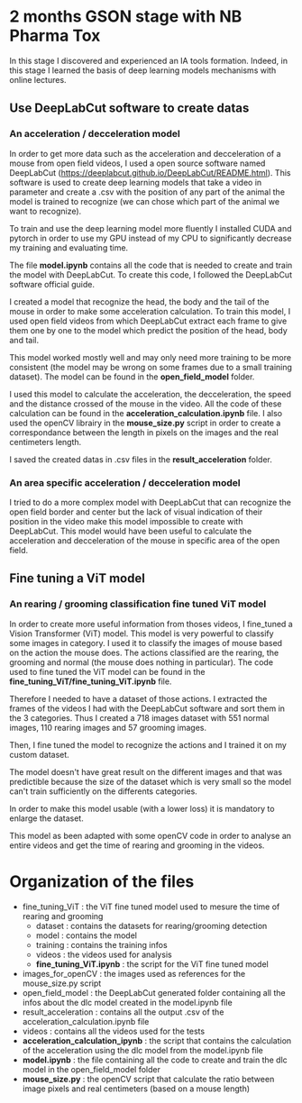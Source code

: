 # 2 months GSON stage with NB Pharma Tox

In this stage I discovered and experienced an IA tools formation. Indeed, in this stage I learned the basis of deep learning models mechanisms with online lectures.


## Use DeepLabCut software to create datas

### An acceleration / decceleration model
In order to get more data such as the acceleration and decceleration of a mouse from open field videos, I used a open source software named DeepLabCut (https://deeplabcut.github.io/DeepLabCut/README.html). This software is used to create deep learning models that take a video in parameter and create a .csv with the position of any part of the animal the model is trained to recognize (we can chose which part of the animal we want to recognize).

To train and use the deep learning model more fluently I installed CUDA and pytorch in order to use my GPU instead of my CPU to significantly decrease my training and evaluating time.

The file **model.ipynb** contains all the code that is needed to create and train the model with DeepLabCut. To create this code, I followed the DeepLabCut software official guide.

I created a model that recognize the head, the body and the tail of the mouse in order to make some acceleration calculation. To train this model, I used open field videos from which DeepLabCut extract each frame to give them one by one to the model which predict the position of the head, body and tail.

This model worked mostly well and may only need more training to be more consistent (the model may be wrong on some frames due to a small training dataset). The model can be found in the **open_field_model** folder.

I used this model to calculate the acceleration, the decceleration, the speed and the distance crossed of the mouse in the video. All the code of these calculation can be found in the **acceleration_calculation.ipynb** file. I also used the openCV librairy in the **mouse_size.py** script in order to create a correspondance between the length in pixels on the images and the real centimeters length.

I saved the created datas in .csv files in the **result_acceleration** folder.

### An area specific acceleration / decceleration model
I tried to do a more complex model with DeepLabCut that can recognize the open field border and center but the lack of visual indication of their position in the video make this model impossible to create with DeepLabCut. This model would have been useful to calculate the acceleration and decceleration of the mouse in specific area of the open field.

## Fine tuning a ViT model

### An rearing / grooming classification fine tuned ViT model
In order to create more useful information from thoses videos, I fine_tuned a Vision Transformer (ViT) model. This model is very powerful to classify some images in category. I used it to classify the images of mouse based on the action the mouse does. The actions classified are the rearing, the grooming and normal (the mouse does nothing in particular). The code used to fine tuned the ViT model can be found in the **fine_tuning_ViT/fine_tuning_ViT.ipynb** file.

Therefore I needed to have a dataset of those actions. I extracted the frames of the videos I had with the DeepLabCut software and sort them in the 3 categories. Thus I created a 718 images dataset with 551 normal images, 110 rearing images and 57 grooming images.

Then, I fine tuned the model to recognize the actions and I trained it on my custom dataset.

The model doesn't have great result on the different images and that was predictible because the size of the dataset which is very small so the model can't train sufficiently on the differents categories.

In order to make this model usable (with a lower loss) it is mandatory to enlarge the dataset.

This model as been adapted with some openCV code in order to analyse an entire videos and get the time of rearing and grooming in the videos.


# Organization of the files

- fine_tuning_ViT : the ViT fine tuned model used to mesure the time of rearing and grooming
    * dataset : contains the datasets for rearing/grooming detection 
    * model : contains the model
    * training : contains the training infos
    * videos : the videos used for analysis
    * **fine_tuning_ViT.ipynb** : the script for the ViT fine tuned model
- images_for_openCV : the images used as references for the mouse_size.py script
- open_field_model : the DeepLabCut generated folder containing all the infos about the dlc model created in the model.ipynb file
- result_acceleration : contains all the output .csv of the acceleration_calculation.ipynb file
- videos : contains all the videos used for the tests
- **acceleration_calculation_ipynb** : the script that contains the calculation of the acceleration using the dlc model from the model.ipynb file
- **model.ipynb** : the file containing all the code to create and train the dlc model in the open_field_model folder
- **mouse_size.py** : the openCV script that calculate the ratio between image pixels and real centimeters (based on a mouse length)


